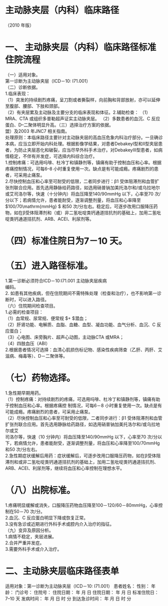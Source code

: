 # 主动脉夹层（内科）临床路径  
（2010 年版）  
# 一、 主动脉夹层（内科）临床路径标准住院流程  
（一）适用对象。  
第一诊断为主动脉夹层（ICD－10: I71.001）  
（二）诊断依据。  
1.临床表现：  
（1）突发的持续剧烈疼痛，呈刀割或者撕裂样，向前胸和背部放射，亦可以延伸至腹部、腰部、下肢和颈部。  
（2）有夹层累及主动脉及主要分支的临床表现和体征。2.辅助检查： （1）MRA、CTA 或组织多普勒超声证实主动脉夹层。 （2）多数患者的血沉、C 反应蛋白、D–二聚体明显升高。（三）选择治疗方案的依据。  
盟）及2003 年JNC7 相关指南。  
处理原则：本临床路径主要针对主动脉夹层的高血压危象内科治疗部分。一旦确诊本病，应当立即开始内科处理。根据影像学结果，对患者DebakeyⅠ型和Ⅱ型夹层患者，为防止夹层恶化和破裂，应当尽早外科手术治疗。对DebakeyⅢ型患者，如病情稳定，不伴有并发症，可选择内科综合治疗。  
1.控制疼痛：可选用吗啡、杜冷丁和镇静剂等，镇痛有助于控制血压和心率。根据疼痛控制情况，可每6–8 小时重复使用一次。缺点是有可能成瘾。疼痛剧烈的患者，可采用止痛泵。  
2.尽快控制血压和心率至可耐受的低限，二者同步进行：β1 受体阻滞剂和血管扩张剂联合应用。首先选用静脉给药路径，如选用硝普钠加美托洛尔和/或乌拉地尔或艾司洛尔等，快速（十分钟内）将血压降至140/90mmHg 以下，心率至70 次/分以下；若病情允许，患者能耐受，逐渐调整剂量，将血压和心率降至 $100/70\mathrm{mmHg} $ 和50 次/分左右。稳定后，可逐步改用口服降压药物，如在β受体阻滞剂和（或）非二氢吡啶类钙通道拮抗剂的基础上，加用二氢吡啶类钙通道拮抗剂、ARB、ACEI、利尿剂等。  
# （四）标准住院日为7－10 天。  
# （五）进入路径标准。  
1.第一诊断必须符合ICD－10:I71.001 主动脉夹层疾病  
编码。  
2. 如患有其他疾病，但在住院期间不需特殊处理（检查和治疗），也不影响第一诊断时，可以进入路径。  
（六）住院期间检查项目。  
1.必需的检查项目：  
（1）血常规、尿常规、便常规 $+ $潜血；  
（2）肝肾功能、电解质、血脂、血糖、血型、凝血功能、血气分析、血沉、C 反应蛋白；  
（3）心电图、床旁胸片、超声心动图，主动脉CTA 或MRA；  
（4）四肢血压（ABI）  
2.根据患者情况可选择：血清心肌损伤标记物、感染性疾病筛查（乙肝、丙肝、艾滋病、梅毒等）、D－二聚体等。  
# （七）药物选择。  
1.急性期早期用药。  
（1）控制疼痛：对持续剧烈的疼痛，可选用吗啡、杜冷丁和镇静剂等，镇痛有助于控制血压和心率。根据疼痛控 制情况，可每6－8 小时重复使用一次。缺点是有可能成瘾。疼痛剧烈的患者，可采用止痛泵。  
（2）尽快控制血压和心率至可耐受的低限，二者同步进行：β1 受体阻滞剂和血管扩张剂联合应用。首先选用静脉给药路径，如选用硝普钠加美托洛尔和/或乌拉地尔或艾  
司洛尔等，快速（10 分钟内）将血压降至140/90mmHg 以下，心率至70 次/分以下，若病情允许，患者能耐受，逐渐调整剂量，将血压和心率降至100/70mmHg 和50 次/分左右。  
2.急性期症状缓解后用药：症状缓解后，可逐步改用口服降压药物，如在β受体阻滞剂和或非二氢吡啶类钙通道拮抗剂的基础上，加用二氢吡啶类钙通道拮抗剂、ARB、ACEI、利尿剂等，继续将血压和心率控制在理想水平。  
# （八）出院标准。  
1.疼痛明显缓解或消失，口服降压药物血压降至100－120/60－80mmHg，心率控制在50－70 次/分。  
2.血沉、C 反应蛋白明显下降或恢复正常。  
3.没有急诊或近期进行外科手术或腔内介入治疗的指征。  
（九）变异及原因分析。  
1.病情不稳定，夹层进展。  
2.合并严重并发症。  
3.需要外科手术或介入治疗。  
# 二、主动脉夹层临床路径表单  
适用对象：第一诊断为主动脉夹层（ICD－10: I71.001） 患者姓名：           性别：     年龄：   门诊号：      住院号：          住院日期：       年   月   日 住院日期：    年  月  日  标准住院日：7–10 天 发病时间：      年   月   日   时   分  到达急诊时间：     年   月   日   时   分  
